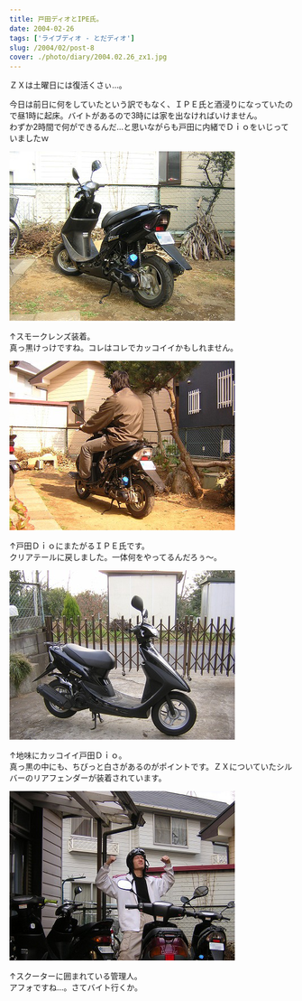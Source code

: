 ```yaml
---
title: 戸田ディオとIPE氏。
date: 2004-02-26
tags: ['ライブディオ - とだディオ']
slug: /2004/02/post-8
cover: ./photo/diary/2004.02.26_zx1.jpg
---
```



<p class="sentence">ＺＸは土曜日には復活くさぃ...。</p>
<p class="sentence spacing10">今日は前日に何をしていたという訳でもなく、ＩＰＥ氏と酒浸りになっていたので昼1時に起床。バイトがあるので3時には家を出なければいけません。<br>
わずか2時間で何ができるんだ...と思いながらも戸田に内緒でＤｉｏをいじっていましたｗ</p>
<div class="center spacing"><img class="img-fluid" src="./photo/diary/2004.02.26_zx1.jpg" alt=""></div>
<p class="sentence spacing10">↑スモークレンズ装着。<br>
真っ黒けっけですね。コレはコレでカッコイイかもしれません。</p>
<div class="center spacing"><img class="img-fluid" src="./photo/diary/2004.02.26_zx2.jpg" alt=""></div>
<p class="sentence spacing10">↑戸田ＤｉｏにまたがるＩＰＥ氏です。<br>
クリアテールに戻しました。一体何をやってるんだろぅ～。</p>
<div class="center spacing"><img class="img-fluid" src="./photo/diary/2004.02.26_zx3.jpg" alt=""></div>
<p class="sentence spacing10">↑地味にカッコイイ戸田Ｄｉｏ。<br>
真っ黒の中にも、ちびっと白さがあるのがポイントです。ＺＸについていたシルバーのリアフェンダーが装着されています。</p>
<div class="center spacing"><img class="img-fluid" src="./photo/diary/2004.02.26_zx4.jpg" alt=""></div>
<p class="sentence"> ↑スクーターに囲まれている管理人。<br>
アフォですね...。さてバイト行くか。</p>
